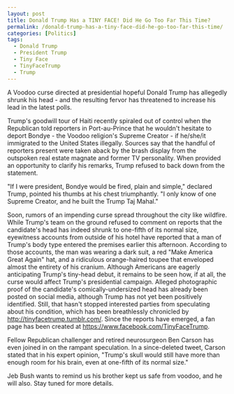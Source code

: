 ```yaml
---
layout: post
title: Donald Trump Has a TINY FACE! Did He Go Too Far This Time?
permalink: /donald-trump-has-a-tiny-face-did-he-go-too-far-this-time/
categories: [Politics]
tags:
  - Donald Trump
  - President Trump
  - Tiny Face
  - TinyFaceTrump
  - Trump
---
```

A Voodoo curse directed at presidential hopeful Donald Trump has allegedly shrunk his head - and the resulting fervor has threatened to increase his lead in the latest polls.

Trump's goodwill tour of Haiti recently spiraled out of control when the Republican told reporters in Port-au-Prince that he wouldn't hesitate to deport Bondye - the Voodoo religion's Supreme Creator - if he/she/it immigrated to the United States illegally. Sources say that the handful of reporters present were taken aback by the brash display from the outspoken real estate magnate and former TV personality. When provided an opportunity to clarify his remarks, Trump refused to back down from the statement.

"If I were president, Bondye would be fired, plain and simple," declared Trump, pointed his thumbs at his chest triumphantly. "I only know of one Supreme Creator, and he built the Trump Taj Mahal."

Soon, rumors of an impending curse spread throughout the city like wildfire. While Trump's team on the ground refused to comment on reports that the candidate's head has indeed shrunk to one-fifth of its normal size, eyewitness accounts from outside of his hotel have reported that a man of Trump's body type entered the premises earlier this afternoon. According to those accounts, the man was wearing a dark suit, a red "Make America Great Again" hat, and a ridiculous orange-haired toupee that enveloped almost the entirety of his cranium.
Although Americans are eagerly anticipating Trump's tiny-head debut, it remains to be seen how, if at all, the curse would affect Trump's presidential campaign. Alleged photographic proof of the candidate's comically-undersized head has already been posted on social media, although Trump has not yet been positively identified. Still, that hasn't stopped interested parties from speculating about his condition, which has been breathlessly chronicled by <a href="http://tinyfacetrump.tumblr.com/" target="_blank">http://tinyfacetrump.tumblr.com/</a>. Since the reports have emerged, a fan page has been created at <a href="https://www.facebook.com/TinyFaceTrump" target="_blank">https://www.facebook.com/TinyFaceTrump</a>.

Fellow Republican challenger and retired neurosurgeon Ben Carson has even joined in on the rampant speculation. In a since-deleted tweet, Carson stated that in his expert opinion, "Trump's skull would still have more than enough room for his brain, even at one-fifth of its normal size."


Jeb Bush wants to remind us his brother kept us safe from voodoo, and he will also.
Stay tuned for more details.
